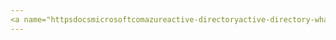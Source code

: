 ```yaml
---
<a name="httpsdocsmicrosoftcomazureactive-directoryactive-directory-whatis"></a>https://docs.microsoft.com/azure/active-directory/active-directory-whatis
---
```


